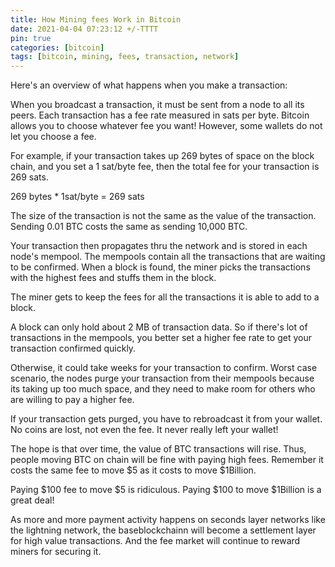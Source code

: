 ```yaml
---
title: How Mining fees Work in Bitcoin
date: 2021-04-04 07:23:12 +/-TTTT
pin: true
categories: [bitcoin]
tags: [bitcoin, mining, fees, transaction, network]
---
```


Here's an overview of what happens when you make a transaction:

When you broadcast a transaction, it must be sent from a node to all its peers. Each transaction has a fee rate measured in sats per byte. Bitcoin allows you to choose whatever fee you want! However, some wallets do not let you choose a fee.

For example, if your transaction takes up 269 bytes of space on the block chain, and you set a 1 sat/byte fee, then the total fee for your transaction is 269 sats.

269 bytes * 1sat/byte = 269 sats

The size of the transaction is not the same as the value of the transaction. Sending 0.01 BTC costs the same as sending 10,000 BTC.

Your transaction then propagates thru the network and is stored in each node's mempool. The mempools contain all the transactions that are waiting to be confirmed. When a block is found, the miner picks the transactions with the highest fees and stuffs them in the block.

The miner gets to keep the fees for all the transactions it is able to add to a block.

A block can only hold about 2 MB of transaction data. So if there's lot of transactions in the mempools, you better set a higher fee rate to get your transaction confirmed quickly.

Otherwise, it could take weeks for your transaction to confirm. Worst case scenario, the nodes purge your transaction from their mempools because its taking up too much space, and they need to make room for others who are willing to pay a higher fee.

If your transaction gets purged, you have to rebroadcast it from your wallet. No coins are lost, not even the fee. It never really left your wallet!

The hope is that over time, the value of BTC transactions will rise. Thus, people moving BTC on chain will be fine with paying high fees. Remember it costs the same fee to move $5 as it costs to move $1Billion.

Paying $100 fee to move $5 is ridiculous. Paying $100 to move $1Billion is a great deal!

As more and more payment activity happens on seconds layer networks like the lightning network, the baseblockchainn will become a settlement layer for high value transactions. And the fee market will continue to reward miners for securing it.
